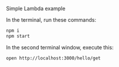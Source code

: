 Simple Lambda example

In the terminal, run these commands:
```sh
npm i
npm start
```

In the second terminal window, execute this:
```sh
open http://localhost:3000/hello/get
```
